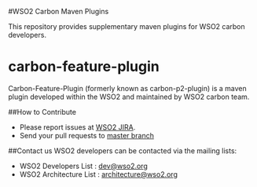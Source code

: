 #WSO2 Carbon Maven Plugins

This repository provides supplementary maven plugins for WSO2 carbon developers.

carbon-feature-plugin
=====================

Carbon-Feature-Plugin (formerly known as carbon-p2-plugin) is a maven plugin developed within the WSO2 and maintained by WSO2 carbon team.

##How to Contribute
* Please report issues at [WSO2 JIRA](https://wso2.org/jira/browse/Carbon).
* Send your pull requests to [master branch](https://github.com/wso2/carbon-maven-plugins/tree/master)

##Contact us
WSO2 developers can be contacted via the mailing lists:
* WSO2 Developers List : dev@wso2.org
* WSO2 Architecture List : architecture@wso2.org